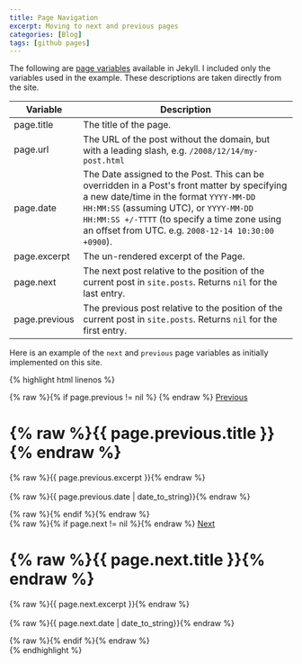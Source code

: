 ```yaml
---
title: Page Navigation
excerpt: Moving to next and previous pages
categories: [Blog]
tags: [github pages]
---
```


The following are [page variables] available in Jekyll.
I included only the variables used in the example.
These descriptions are taken directly from the site.

| Variable | Description |
|---------|-------------|
| page.title | The title of the page. |
| page.url | The URL of the post without the domain, but with a leading slash, e.g. `/2008/12/14/my-post.html` |
| page.date | The Date assigned to the Post. This can be overridden in a Post's front matter by specifying a new date/time in the format `YYYY-MM-DD HH:MM:SS` (assuming UTC), or `YYYY-MM-DD HH:MM:SS +/-TTTT` (to specify a time zone using an offset from UTC. e.g. `2008-12-14 10:30:00 +0900`). |
| page.excerpt | The un-rendered excerpt of the Page. |
| page.next | The next post relative to the position of the current post in `site.posts`. Returns `nil` for the last entry. |
| page.previous | The previous post relative to the position of the current post in `site.posts`. Returns `nil` for the first entry. |

Here is an example of the `next` and `previous` page variables as initially implemented on this site.

{% highlight html linenos %}
<div id="page_previous">
    {% raw %}{% if page.previous != nil %} {% endraw %}
        <a href="{% raw %}{{ page.previous.url }}{% endraw %}">Previous</a>
        <h1>{% raw %}{{ page.previous.title }}{% endraw %}</h1>
        <p>
            {% raw %}{{ page.previous.excerpt }}{% endraw %}<br/><br/>
            {% raw %}{{ page.previous.date | date_to_string}}{% endraw %}
        </p>
    {% raw %}{% endif %}{% endraw %}
</div>

<div id="page_next">
    {% raw %}{% if page.next != nil %}{% endraw %}
        <a href="{% raw %}{{ page.next.url }}{% endraw %}">Next</a>
        <h1>{% raw %}{{ page.next.title }}{% endraw %}</h1>
        <p>
            {% raw %}{{ page.next.excerpt }}{% endraw %}<br/><br/>
            {% raw %}{{ page.next.date | date_to_string}}{% endraw %}
        </p>
    {% raw %}{% endif %}{% endraw %}
</div>
{% endhighlight %}

[page variables]: http://jekyllrb.com/docs/variables/
